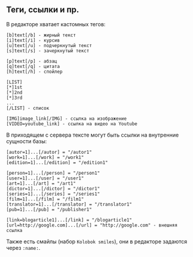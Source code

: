 ## Теги, ссылки и пр.
В редакторе хватает кастомных тегов:
```
[b]text[/b] - жирный текст
[i]text[/i] - курсив
[u]text[/u] - подчеркнутый текст
[s]text[/s] - зачеркнутый текст

[p]text[/p] - абзац
[q]text[/q] - цитата
[h]text[/h] - спойлер

[LIST]
[*]1st
[*]2nd
[*]3rd
...
[/LIST] - список

[IMG]image_link[/IMG] - ссылка на изображение
[VIDEO=youtube_link] - ссылка на видео на Youtube
```

В приходящем с сервера тексте могут быть ссылки на внутренние сущности базы:
```
[autor=1]...[/autor] = "/autor1"
[work=1]...[/work] = "/work1"
[edition=1]...[/edition] = "/edition1"

[person=1]...[/person] = "/person1"
[user=1]...[/user] = "/user1"
[art=1]...[/art] = "/art1"
[dictor=1]...[/dictor] = "/dictor1"
[series=1]...[/series] = "/series1"
[film=1]...[/film] = "/film1"
[translator=1]...[/translator] = "/translator1"
[pub=1]...[/pub] = "/publisher1"

[link=blogarticle1]...[/link] = "/blogarticle1"
[url=http://google.com]...[/url] = "http://google.com" - внешняя ссылка
```

Также есть смайлы (набор `Kolobok smiles`), они в редакторе задаются через `:name:`.
